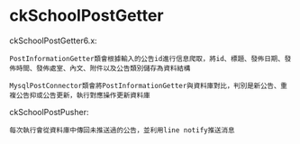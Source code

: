 # ckSchoolPostGetter

ckSchoolPostGetter6.x:

	PostInformationGetter類會根據輸入的公告id進行信息爬取，將id、標題、發佈日期、發佈時間、發佈處室、內文、附件以及公告類別儲存為資料結構
	
	MysqlPostConnector類會將PostInformationGetter與資料庫對比，判別是新公告、重複公告抑或公告更新，執行對應操作更新資料庫

ckSchoolPostPusher:

	每次執行會從資料庫中傳回未推送過的公告，並利用line notify推送消息
